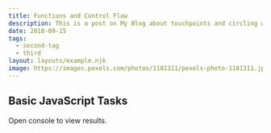 ```yaml
---
title: Functions and Control Flow
description: This is a post on My Blog about touchpoints and circling wagons.
date: 2018-09-15
tags:
  - second-tag
  - third
layout: layouts/example.njk
image: https://images.pexels.com/photos/1181311/pexels-photo-1181311.jpeg?auto=compress&cs=tinysrgb&dpr=2&h=650&w=940
---
```


<div class="container mt-4">
  <h2>Basic JavaScript Tasks</h2>
  <p>Open console to view results.</p>
</div>
<script>
//function from task1
function outputMessage() {
  console.log("This is a message");
}
//function from task2
function fullNameGenerator(firstName, lastName) {
  var fullName = firstName + ' ' + lastName;
  console.log(fullName);
}
//function from task3
function fullNameGeneratorReturn(firstName, lastName) {
  return firstName + ' ' + lastName;
}
//function from task4
function wearACoat(temperature) {
  var strMessage = "You do not need to wear a coat";
  if (temperature < 10) {
    strMessage = "You need to wear a coat";
  }
  return strMessage;
}
//function from task5 and 6
function wearACoatExtra(temperature) {
  var strMessage = "";
  if (temperature < 0) {
    strMessage = "Don't go outside";
  } else if (temperature < 10) {
    strMessage = "You need a coat and hat";
  } else if (temperature < 15) {
     strMessage = "You need to wear a coat";
  }
  if (!strMessage) {
    strMessage = "You don't need to wear a coat";
  }
  return strMessage;
}
/*
* Task 1
*/
console.log("Task 1 Below");
console.log("--------------");
//Calls the outputMessage function
outputMessage();
console.log("--------------");
console.log("Task 1 Above");
/*
* Task 2
*/
console.log("Task 2 Below");
console.log("--------------");
var fName = "Abdi";
var lName = "Arr";
//calls the fullNameGenerator function using two global variables as arguments
fullNameGenerator(fName, lName);
console.log("--------------");
console.log("Task 2 Above");
console.log(fullName);
/*
* Task 3
*/
console.log("Task 3 Below");
console.log("--------------");
//calls the fullNameGeneratorReturn function using two global variables as arguments, console logs return value of function bond by global variable
var fullName = fullNameGeneratorReturn(fName, lName);
console.log(fullName);
console.log("--------------");
console.log("Task 3 Above");
/*
* Task 4
*/
console.log("Task 4 Below");
console.log("--------------");
//Calls function wearACoat and logs result
var temp1 = wearACoat(15);
var temp2 = wearACoat(9);
var temp3 = wearACoat(10);
console.log(temp1);
console.log(temp3);
console.log(temp2);
console.log("--------------");
console.log("Task 4 Above");
/*
* Task 5& 6
*/
console.log("Task 5 & 6 Below");
console.log("--------------");
//Calls function wearACoatExtra which is implemented using control statements with different constant values and logs result
console.log(wearACoatExtra(-4));
console.log(wearACoatExtra(9));
console.log(wearACoatExtra(14));
console.log(wearACoatExtra(18));
</script>
